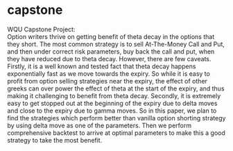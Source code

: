 # capstone
WQU Capstone Project:  
Option writers thrive on getting benefit of theta decay in the options that they short. The most common strategy is to sell At-The-Money Call and Put, and then under correct risk parameters, buy back the call and put, when they have reduced due to theta decay. However, there are few caveats. Firstly, it is a well known and tested fact that theta decay happens exponentially fast as we move towards the expiry. So while it is easy to profit from option selling strategies near the expiry, the effect of other greeks can over power the effect of theta at the start of the expiry, and thus making it challenging to benefit from theta decay. Secondly, it is extremely easy to get stopped out at the beginning of the expiry due to delta moves and close to the expiry due to gamma moves. So in this paper, we plan to find the strategies which perform better than vanilla option shorting strategy by using delta move as one of the parameters. Then we perform comprehensive backtest to arrive at optimal parameters to make this a good strategy to take the most benefit. 
